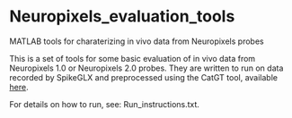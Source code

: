 # Neuropixels_evaluation_tools
MATLAB tools for charaterizing in vivo data from Neuropixels probes

This is a set of tools for some basic evaluation of in vivo data from Neuropixels 1.0 or Neuropixels 2.0 probes. They are written to run on data recorded by SpikeGLX and preprocessed using the CatGT tool, available [here](http://billkarsh.github.io/SpikeGLX/).

For details on how to run, see: Run_instructions.txt.
